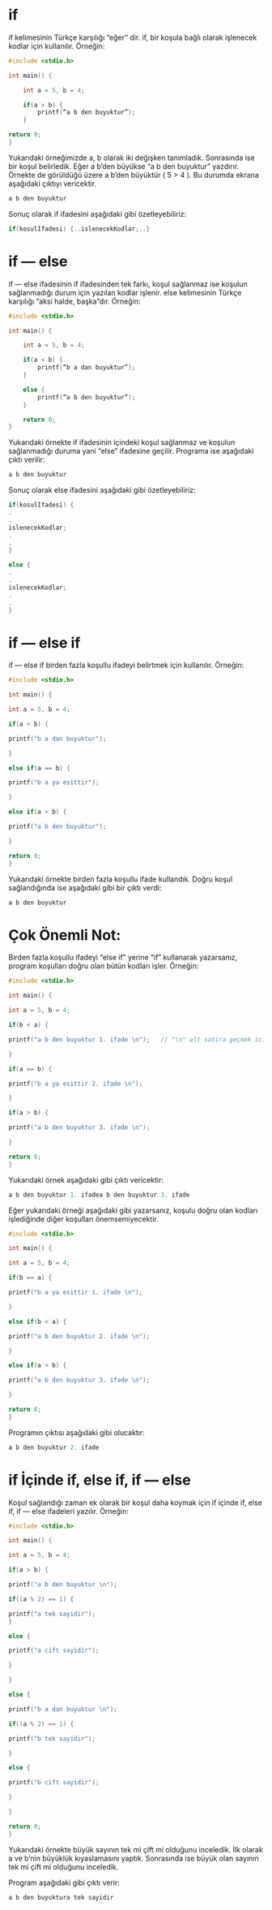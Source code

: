 ﻿
# if

if kelimesinin Türkçe karşılığı “eğer” dir. if, bir koşula bağlı olarak işlenecek kodlar için kullanılır. Örneğin:
```cpp
#include <stdio.h>

int main() {

	int a = 5, b = 4;

	if(a > b) {
		printf(“a b den buyuktur”);
	}

return 0;
}
```

Yukarıdaki örneğimizde a, b olarak iki değişken tanımladık. Sonrasında ise bir koşul belirledik. Eğer a b’den büyükse “a b den buyuktur” yazdırır. Örnekte de görüldüğü üzere a b’den büyüktür ( 5 > 4 ). Bu durumda ekrana aşağıdaki çıktıyı vericektir.

```cpp
a b den buyuktur
```

Sonuç olarak if ifadesini aşağıdaki gibi özetleyebiliriz:

```cpp
if(kosulIfadesi) {..islenecekKodlar;..}
```

# if — else

if — else ifadesinin if ifadesinden tek farkı, koşul sağlanmaz ise koşulun sağlanmadığı durum için yazılan kodlar işlenir. else kelimesinin Türkçe karşılığı “aksi halde, başka”dır. Örneğin:

```cpp
#include <stdio.h>

int main() {

	int a = 5, b = 4;

	if(a < b) {
		printf(“b a dan buyuktur”);
	}

	else {
		printf(“a b den buyuktur”);
	}

	return 0;  
}
```

Yukarıdaki örnekte if ifadesinin içindeki koşul sağlanmaz ve koşulun sağlanmadığı duruma yani “else” ifadesine geçilir. Programa ise aşağıdaki çıktı verilir:

```cpp
a b den buyuktur
```

Sonuç olarak else ifadesini aşağıdaki gibi özetleyebiliriz:

```cpp
if(kosulIfadesi) {
.
.
islenecekKodlar;
.
.
}

else {
.
.
islenecekKodlar;
.
.
}
```

# if — else if

if — else if birden fazla koşullu ifadeyi belirtmek için kullanılır. Örneğin:

```cpp
#include <stdio.h>

int main() {

int a = 5, b = 4;

if(a < b) {

printf("b a dan buyuktur"); 

}

else if(a == b) {

printf("b a ya esittir"); 

}

else if(a > b) {

printf("a b den buyuktur"); 

}

return 0;
}
```

Yukarıdaki örnekte birden fazla koşullu ifade kullandık. Doğru koşul sağlandığında ise aşağıdaki gibi bir çıktı verdi:

```cpp
a b den buyuktur
```

# Çok Önemli Not:

Birden fazla koşullu ifadeyi “else if” yerine “if” kullanarak yazarsanız, program koşulları doğru olan bütün kodları işler. Örneğin:

```cpp
#include <stdio.h>

int main() {

int a = 5, b = 4;

if(b < a) {

printf("a b den buyuktur 1. ifade \n");   // "\n" alt satira geçmek icin kullanilir

}

if(a == b) {

printf("b a ya esittir 2. ifade \n"); 

}

if(a > b) {

printf("a b den buyuktur 3. ifade \n"); 

}

return 0;
}
```

Yukarıdaki örnek aşağıdaki gibi çıktı vericektir:

```cpp
a b den buyuktur 1. ifadea b den buyuktur 3. ifade
```

Eğer yukarıdaki örneği aşağıdaki gibi yazarsanız, koşulu doğru olan kodları işlediğinde diğer koşulları önemsemiyecektir.

```cpp
#include <stdio.h>

int main() {

int a = 5, b = 4;

if(b == a) {

printf("b a ya esittir 1. ifade \n");

}

else if(b < a) {

printf("a b den buyuktur 2. ifade \n"); 

}

else if(a > b) {

printf("a b den buyuktur 3. ifade \n"); 

}

return 0;
}
```

Programın çıktısı aşağıdaki gibi olucaktır:

```cpp
a b den buyuktur 2. ifade
```

# if İçinde if, else if, if — else

Koşul sağlandığı zaman ek olarak bir koşul daha koymak için if içinde if, else if, if — else ifadeleri yazılır. Örneğin:

```cpp
#include <stdio.h>

int main() {

int a = 5, b = 4;

if(a > b) {

printf("a b den buyuktur \n");

if((a % 2) == 1) {   

printf("a tek sayidir");
}

else {

printf("a cift sayidir"); 

}

}

else {

printf("b a dan buyuktur \n");

if((a % 2) == 1) {   

printf("b tek sayidir");

}

else {

printf("b cift sayidir"); 

}

}

return 0;
}
```

Yukarıdaki örnekte büyük sayının tek mi çift mi olduğunu inceledik. İlk olarak a ve b’nin büyüklük kıyaslamasını yaptık. Sonrasında ise büyük olan sayının tek mi çift mi olduğunu inceledik.

Program aşağıdaki gibi çıktı verir:

```cpp
a b den buyuktura tek sayidir
```
